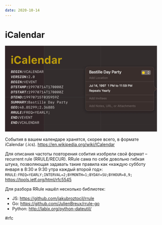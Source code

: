 ```yaml
---
date: 2020-10-14
---
```


# iCalendar

![iCalendar promo](icalendar.jpeg "iCalendar promo")

События в вашем календаре хранятся, скорее всего, в формате iCalendar (.ics).
https://en.wikipedia.org/wiki/ICalendar

Для описания частоты повторения собития изобрели свой формат – recurrent rule (RRULE/RECUR). RRule cама по себе довольно гибкая штука, позволяющая задавать такие правила как «каждую субботу января в 8:30 и 9:30 утра каждый второй год»:
`RRULE:FREQ=YEARLY;INTERVAL=2;BYMONTH=1;BYDAY=SU;BYHOUR=8,9;`
https://tools.ietf.org/html/rfc5545

Для разбора RRule нашёл несколько библиотек:

- JS: https://github.com/jakubroztocil/rrule
- Go: https://github.com/JulienBreux/rrule-go
- Python: http://labix.org/python-dateutil/

#rfc
